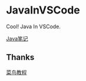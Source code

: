 # JavaInVSCode
Cool! Java In VSCode.

[Java笔记](https://github.com/Peefy/JavaInVSCode/tree/master/src)

## Thanks

[菜鸟教程](http://www.runoob.com/)
